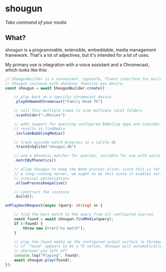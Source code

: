 shougun
=======

*Take command of your media*

## What?

shougun is a programmable, extensible, embeddable, media management framework.
That's a lot of adjectives, but it's intended for a lot of uses.

My primary use is integration with a voice assistant and a Chromecast, which
looks like this:

```typescript
// ShougunBuilder is a convenient, typesafe, fluent interface for building a
// Shougun instance with whatever features you desire.
const shougun = await ShougunBuilder.create()

    // play back on a specific chromecast device
    .playOnNamedChromecast("Family Room TV")

    // call this multiple times to scan multiple local folders
    .scanFolder("~/Movies")

    // adds support for querying configured Babbling apps and considering those
    // results in findMedia
    .includeBabblingMedia()

    // track episode watch progress in a sqlite db
    .trackInSqlite("shougun.db")

    // use a phonetic matcher for queries, suitable for use with voice assistants
    .matchByPhonetics()

    // allow Shougun to keep the Node process alive; since this is for
    // a long-running server, we ought to do this since it enables various
    // internal optimizations
    .allowProcessKeepalive()

    // construct the instance
    .build();

onPlaybackRequest(async (query: string) => {

    // find the best match to the query from all configured sources
    const found = await shougun.findMedia(query);
    if (!found) {
        throw new Error("no match");
    }

    // play the found media on the configured output surface (a Chromecast).
    // if `found` appears to be a TV series, Shougun will automatically resume
    // wherever you left off
    console.log("Playing", found);
    await shougun.play(found);
});
```
